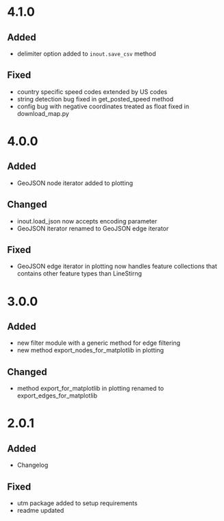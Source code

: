 <!--
Copyright (c) 2021 Czech Technical University in Prague.

This file is part of Roadmaptools 
(see https://github.com/aicenter/roadmap-processing).

This program is free software: you can redistribute it and/or modify
it under the terms of the GNU Lesser General Public License as published by
the Free Software Foundation, either version 3 of the License, or
(at your option) any later version.

This program is distributed in the hope that it will be useful,
but WITHOUT ANY WARRANTY; without even the implied warranty of
MERCHANTABILITY or FITNESS FOR A PARTICULAR PURPOSE.  See the
GNU Lesser General Public License for more details.

You should have received a copy of the GNU Lesser General Public License
along with this program. If not, see <http://www.gnu.org/licenses/>.
-->
# 4.1.0

## Added
- delimiter option added to `inout.save_csv` method

## Fixed
- country specific speed codes extended by US codes
- string detection bug fixed in get_posted_speed method
- config bug with negative coordinates treated as float fixed in download_map.py


# 4.0.0
## Added
- GeoJSON node iterator added to plotting

## Changed
- inout.load_json now accepts encoding parameter
- GeoJSON iterator renamed to GeoJSON edge iterator

## Fixed
- GeoJSON edge iterator in plotting now handles feature collections that contains other feature types than LineStirng


# 3.0.0
## Added
- new filter module with a generic method for edge filtering
- new method export_nodes_for_matplotlib in plotting

## Changed
- method export_for_matplotlib in plotting renamed to export_edges_for_matplotlib

# 2.0.1
## Added
- Changelog

## Fixed
- utm package added to setup requirements
- readme updated
